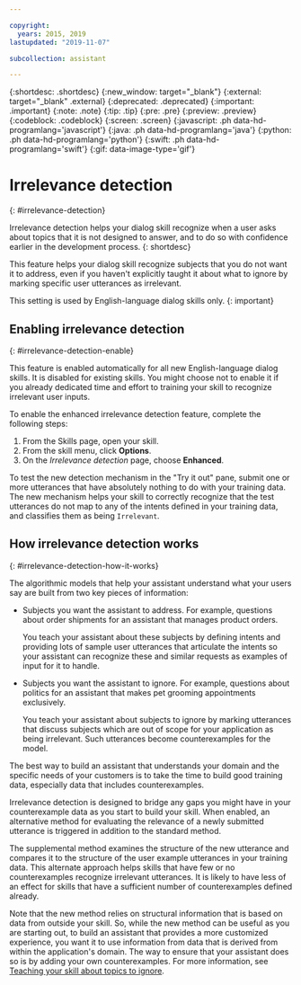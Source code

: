 ```yaml
---

copyright:
  years: 2015, 2019
lastupdated: "2019-11-07"

subcollection: assistant

---
```


{:shortdesc: .shortdesc}
{:new_window: target="_blank"}
{:external: target="_blank" .external}
{:deprecated: .deprecated}
{:important: .important}
{:note: .note}
{:tip: .tip}
{:pre: .pre}
{:preview: .preview}
{:codeblock: .codeblock}
{:screen: .screen}
{:javascript: .ph data-hd-programlang='javascript'}
{:java: .ph data-hd-programlang='java'}
{:python: .ph data-hd-programlang='python'}
{:swift: .ph data-hd-programlang='swift'}
{:gif: data-image-type='gif'}

# Irrelevance detection
{: #irrelevance-detection}

Irrelevance detection helps your dialog skill recognize when a user asks about topics that it is not designed to answer, and to do so with confidence earlier in the development process.
{: shortdesc}

This feature helps your dialog skill recognize subjects that you do not want it to address, even if you haven't explicitly taught it about what to ignore by marking specific user utterances as irrelevant.

This setting is used by English-language dialog skills only.
{: important}

## Enabling irrelevance detection
{: #irrelevance-detection-enable}

This feature is enabled automatically for all new English-language dialog skills. It is disabled for existing skills. You might choose not to enable it if you already dedicated time and effort to training your skill to recognize irrelevant user inputs.

To enable the enhanced irrelevance detection feature, complete the following steps:

1.  From the Skills page, open your skill.
1.  From the skill menu, click **Options**.
1.  On the *Irrelevance detection* page, choose **Enhanced**.

To test the new detection mechanism in the "Try it out" pane, submit one or more utterances that have absolutely nothing to do with your training data. The new mechanism helps your skill to correctly recognize that the test utterances do not map to any of the intents defined in your training data, and classifies them as being `Irrelevant`.

## How irrelevance detection works
{: #irrelevance-detection-how-it-works}

The algorithmic models that help your assistant understand what your users say are built from two key pieces of information:

- Subjects you want the assistant to address. For example, questions about order shipments for an assistant that manages product orders.

  You teach your assistant about these subjects by defining intents and providing lots of sample user utterances that articulate the intents so your assistant can recognize these and similar requests as examples of input for it to handle.
- Subjects you want the assistant to ignore. For example, questions about politics for an assistant that makes pet grooming appointments exclusively.

  You teach your assistant about subjects to ignore by marking utterances that discuss subjects which are out of scope for your application as being irrelevant. Such utterances become counterexamples for the model. 

The best way to build an assistant that understands your domain and the specific needs of your customers is to take the time to build good training data, especially data that includes counterexamples.

Irrelevance detection is designed to bridge any gaps you might have in your counterexample data as you start to build your skill. When enabled, an alternative method for evaluating the relevance of a newly submitted utterance is triggered in addition to the standard method. 

The supplemental method examines the structure of the new utterance and compares it to the structure of the user example utterances in your training data. This alternate approach helps skills that have few or no counterexamples recognize irrelevant utterances. It is likely to have less of an effect for skills that have a sufficient number of counterexamples defined already. 

Note that the new method relies on structural information that is based on data from outside your skill. So, while the new method can be useful as you are starting out, to build an assistant that provides a more customized experience, you want it to use information from data that is derived from within the application's domain. The way to ensure that your assistant does so is by adding your own counterexamples. For more information, see [Teaching your skill about topics to ignore](/docs/services/assistant?topic=assistant-logs#logs-mark-irrelevant).
